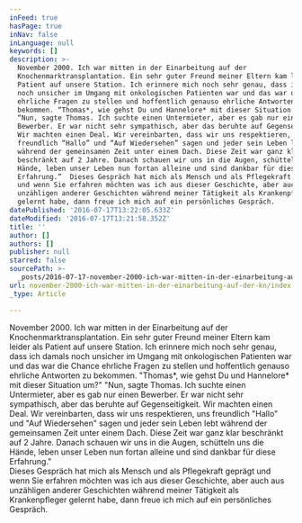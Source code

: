 ```yaml
---
inFeed: true
hasPage: true
inNav: false
inLanguage: null
keywords: []
description: >-
  November 2000. Ich war mitten in der Einarbeitung auf der
  Knochenmarktransplantation. Ein sehr guter Freund meiner Eltern kam leider als
  Patient auf unsere Station. Ich erinnere mich noch sehr genau, dass ich damals
  noch unsicher im Umgang mit onkologischen Patienten war und das war die Chance
  ehrliche Fragen zu stellen und hoffentlich genauso ehrliche Antworten zu
  bekommen. “Thomas*, wie gehst Du und Hannelore* mit dieser Situation um?”
  “Nun, sagte Thomas. Ich suchte einen Untermieter, aber es gab nur einen
  Bewerber. Er war nicht sehr sympathisch, aber das beruhte auf Gegenseitigkeit.
  Wir machten einen Deal. Wir vereinbarten, dass wir uns respektieren, uns
  freundlich “Hallo” und “Auf Wiedersehen” sagen und jeder sein Leben lebt
  während der gemeinsamen Zeit unter einem Dach. Diese Zeit war ganz klar
  beschränkt auf 2 Jahre. Danach schauen wir uns in die Augen, schütteln uns die
  Hände, leben unser Leben nun fortan alleine und sind dankbar für diese
  Erfahrung.”  Dieses Gespräch hat mich als Mensch und als Pflegekraft geprägt
  und wenn Sie erfahren möchten was ich aus dieser Geschichte, aber auch aus
  unzähligen anderer Geschichten während meiner Tätigkeit als Krankenpfleger
  gelernt habe, dann freue ich mich auf ein persönliches Gespräch. 
datePublished: '2016-07-17T13:22:05.633Z'
dateModified: '2016-07-17T13:21:58.352Z'
title: ''
author: []
authors: []
publisher: null
starred: false
sourcePath: >-
  _posts/2016-07-17-november-2000-ich-war-mitten-in-der-einarbeitung-auf-der-kn.md
url: november-2000-ich-war-mitten-in-der-einarbeitung-auf-der-kn/index.html
_type: Article

---
```

November 2000\. Ich war mitten in der Einarbeitung auf der Knochenmarktransplantation. Ein sehr guter Freund meiner Eltern kam leider als Patient auf unsere Station. Ich erinnere mich noch sehr genau, dass ich damals noch unsicher im Umgang mit onkologischen Patienten war und das war die Chance ehrliche Fragen zu stellen und hoffentlich genauso ehrliche Antworten zu bekommen. "Thomas\*, wie gehst Du und Hannelore\* mit dieser Situation um?" "Nun, sagte Thomas. Ich suchte einen Untermieter, aber es gab nur einen Bewerber. Er war nicht sehr sympathisch, aber das beruhte auf Gegenseitigkeit. Wir machten einen Deal. Wir vereinbarten, dass wir uns respektieren, uns freundlich "Hallo" und "Auf Wiedersehen" sagen und jeder sein Leben lebt während der gemeinsamen Zeit unter einem Dach. Diese Zeit war ganz klar beschränkt auf 2 Jahre. Danach schauen wir uns in die Augen, schütteln uns die Hände, leben unser Leben nun fortan alleine und sind dankbar für diese Erfahrung."  
Dieses Gespräch hat mich als Mensch und als Pflegekraft geprägt und wenn Sie erfahren möchten was ich aus dieser Geschichte, aber auch aus unzähligen anderer Geschichten während meiner Tätigkeit als Krankenpfleger gelernt habe, dann freue ich mich auf ein persönliches Gespräch.